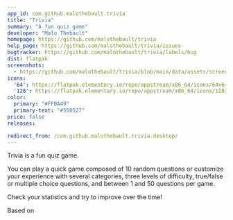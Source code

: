 ```yaml
---
app_id: com.github.malothebault.trivia
title: "Trivia"
summary: "A fun quiz game"
developer: "Malo Thebault"
homepage: https://github.com/malothebault/trivia
help_page: https://github.com/malothebault/trivia/issues
bugtracker: https://github.com/malothebault/trivia/labels/bug
dist: flatpak
screenshots:
  - https://github.com/malothebault/trivia/blob/main/data/assets/screenshot_question.png
icons:
  '64': https://flatpak.elementary.io/repo/appstream/x86_64/icons/64x64/com.github.malothebault.trivia.png
  '128': https://flatpak.elementary.io/repo/appstream/x86_64/icons/128x128/com.github.malothebault.trivia.png
color:
  primary: "#FFBA49"
  primary-text: "#550527"
price: false
releases:

redirect_from: /com.github.malothebault.trivia.desktop/
---
```


<p>Trivia is a fun quiz game.</p>
<p>You can play a quick game composed of 10 random questions or customize your experience with several categories, three levels of difficulty, true/false or multiple choice questions, and between 1 and 50 questions per game.</p>
<p>Check your statistics and try to improve over the time!</p>
<p>Based on</p>
